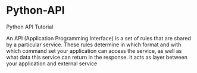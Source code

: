 # Python-API
Python API Tutorial

An API (Application Programming Interface) is a set of rules that are shared by a particular service. These rules determine in which format and with which command set your application can access the service, as well as what data this service can return in the response. it acts as layer between your application and external service 
